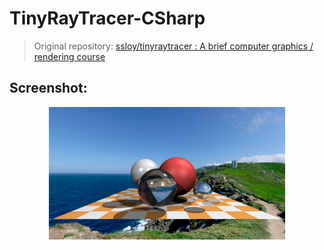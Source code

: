 # TinyRayTracer-CSharp

> Original repository:
> [ssloy/tinyraytracer : A brief computer graphics / rendering course](https://github.com/ssloy/tinyraytracer)



## Screenshot:
<div align=center><img src="./_img/Cam.png" width=75% height=75% ></div>

